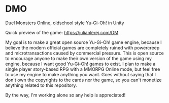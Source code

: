# DMO
Duel Monsters Online, oldschool style Yu-Gi-Oh! in Unity

Quick preview of the game:
https://julianlerej.com/DM

My goal is to make a great open source Yu-Gi-Oh! game engine, because I believe the modern official games are completely ruined with powercreep and microtransactions caused by commercial pressure.
This is open source to encourage anyone to make their own version of the game using my engine, because I want good Yu-Gi-Oh! games to exist.
I plan to make a single player story-based RPG with a MMORPG Online mode, but feel free to use my engine to make anything you want. Goes without saying that I don't own the copyrights to the cards nor the game, so you can't monetize anything related to this repository.

By the way, I'm working alone so any help is appreciated!
